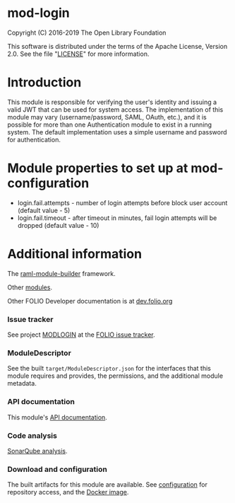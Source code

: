 # mod-login

Copyright (C) 2016-2019 The Open Library Foundation

This software is distributed under the terms of the Apache License,
Version 2.0. See the file "[LICENSE](LICENSE)" for more information.

# Introduction

This module is responsible for verifying the user's identity and
issuing a valid JWT that can be used for system access. The implementation of
this module may vary (username/password, SAML, OAuth, etc.), and it is possible
for more than one Authentication module to exist in a running system. The
default implementation uses a simple username and password for authentication.

# Module properties to set up at mod-configuration

* login.fail.attempts - number of login attempts before block user account (default value - 5)
* login.fail.timeout - after timeout in minutes, fail login attempts will be dropped (default value - 10)

# Additional information

The [raml-module-builder](https://github.com/folio-org/raml-module-builder) framework.

Other [modules](https://dev.folio.org/source-code/#server-side).

Other FOLIO Developer documentation is at [dev.folio.org](https://dev.folio.org/)

### Issue tracker

See project [MODLOGIN](https://issues.folio.org/browse/MODLOGIN)
at the [FOLIO issue tracker](https://dev.folio.org/guidelines/issue-tracker).

### ModuleDescriptor

See the built `target/ModuleDescriptor.json` for the interfaces that this module
requires and provides, the permissions, and the additional module metadata.

### API documentation

This module's [API documentation](https://dev.folio.org/reference/api/#mod-login).

### Code analysis

[SonarQube analysis](https://sonarcloud.io/dashboard?id=org.folio%3Amod-login).

### Download and configuration

The built artifacts for this module are available.
See [configuration](https://dev.folio.org/download/artifacts) for repository access,
and the [Docker image](https://hub.docker.com/r/folioorg/mod-login/).

